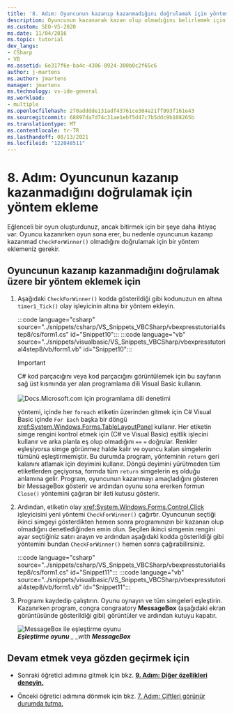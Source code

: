```yaml
---
title: '8. Adım: Oyuncunun kazanıp kazanmadığını doğrulamak için yöntem ekleme'
description: Oyuncunun kazanarak kazan olup olmadığını belirlemek için bir yöntem eklemeyi öğrenin.
ms.custom: SEO-VS-2020
ms.date: 11/04/2016
ms.topic: tutorial
dev_langs:
- CSharp
- VB
ms.assetid: 6e317f6e-ba4c-4306-8924-300b0c2f65c6
author: j-martens
ms.author: jmartens
manager: jmartens
ms.technology: vs-ide-general
ms.workload:
- multiple
ms.openlocfilehash: 270adddde131adf43761ce384e21ff993f161e43
ms.sourcegitcommit: 68897da7d74c31ae1ebf5d47c7b5ddc9b108265b
ms.translationtype: MT
ms.contentlocale: tr-TR
ms.lasthandoff: 08/13/2021
ms.locfileid: "122048511"
---
```

# <a name="step-8-add-a-method-to-verify-whether-the-player-won"></a>8. Adım: Oyuncunun kazanıp kazanmadığını doğrulamak için yöntem ekleme
Eğlenceli bir oyun oluşturdunuz, ancak bitirmek için bir şeye daha ihtiyaç var. Oyuncu kazanırken oyun sona erer, bu nedenle oyuncunun kazanıp kazanmad `CheckForWinner()` olmadığını doğrulamak için bir yöntem eklemeniz gerekir.

## <a name="to-add-a-method-to-verify-whether-the-player-won"></a>Oyuncunun kazanıp kazanmadığını doğrulamak üzere bir yöntem eklemek için

1. Aşağıdaki `CheckForWinner()` kodda gösterildiği gibi kodunuzun en altına `timer1_Tick()` olay işleyicinin altına bir yöntem ekleyin.

     :::code language="csharp" source="../snippets/csharp/VS_Snippets_VBCSharp/vbexpresstutorial4step8/cs/form1.cs" id="Snippet10":::
     :::code language="vb" source="../snippets/visualbasic/VS_Snippets_VBCSharp/vbexpresstutorial4step8/vb/form1.vb" id="Snippet10":::

      > [!IMPORTANT]
      > C# kod parçacığını veya kod parçacığını görüntülemek için bu sayfanın sağ üst kısmında yer alan programlama dili Visual Basic kullanın.<br><br>![Docs.Microsoft.com için programlama dili denetimi](../ide/media/docs-programming-language-control.png)     

     yöntemi, içinde her `foreach` etiketin üzerinden gitmek için C# Visual Basic içinde `For Each` başka bir döngü <xref:System.Windows.Forms.TableLayoutPanel> kullanır. Her etiketin simge rengini kontrol etmek için (C# ve Visual Basic) eşitlik işlecini kullanır ve arka planla eş olup olmadığını `==` `=` doğrular. Renkler eşleşiyorsa simge görünmez halde kalır ve oyuncu kalan simgelerin tümünü eşleştirmemiştir. Bu durumda program, yönteminin `return` geri kalanını atlamak için deyimini kullanır. Döngü deyimini yürütmeden tüm etiketlerden geçiyorsa, formda tüm `return` simgelerin eş olduğu anlamına gelir. Program, oyuncunun kazanmayı amaçladığını gösteren bir MessageBox gösterir ve ardından oyunu sona ererken formun `Close()` yöntemini çağıran bir ileti kutusu gösterir.

2. Ardından, etiketin olay <xref:System.Windows.Forms.Control.Click> işleyicisini yeni yöntemi `CheckForWinner()` çağırtır. Oyuncunun seçtiği ikinci simgeyi gösterdikten hemen sonra programınızın bir kazanan olup olmadığını denetlediğinden emin olun. Seçilen ikinci simgenin rengini ayar seçtiğiniz satırı arayın ve ardından aşağıdaki kodda gösterildiği gibi yöntemini bundan `CheckForWinner()` hemen sonra çağırabilirsiniz.

     :::code language="csharp" source="../snippets/csharp/VS_Snippets_VBCSharp/vbexpresstutorial4step8/cs/form1.cs" id="Snippet11":::
     :::code language="vb" source="../snippets/visualbasic/VS_Snippets_VBCSharp/vbexpresstutorial4step8/vb/form1.vb" id="Snippet11":::

3. Programı kaydedip çalıştırın. Oyunu oynayın ve tüm simgeleri eşleştirin. Kazanırken program, congra congraatory **MessageBox** (aşağıdaki ekran görüntüsünde gösterildiği gibi) görüntüler ve ardından kutuyu kapatır.

     ![MessageBox ile eşleştirme oyunu](../ide/media/express_tut4step8.png)<br/>
***Eşleştirme oyunu** _ _with* ***MessageBox***

## <a name="to-continue-or-review"></a>Devam etmek veya gözden geçirmek için

- Sonraki öğretici adımına gitmek için bkz. **[9. Adım: Diğer özellikleri deneyin.](../ide/step-9-try-other-features.md)**

- Önceki öğretici adımına dönmek için bkz. [7. Adım: Çiftleri görünür durumda tutma.](../ide/step-7-keep-pairs-visible.md)
